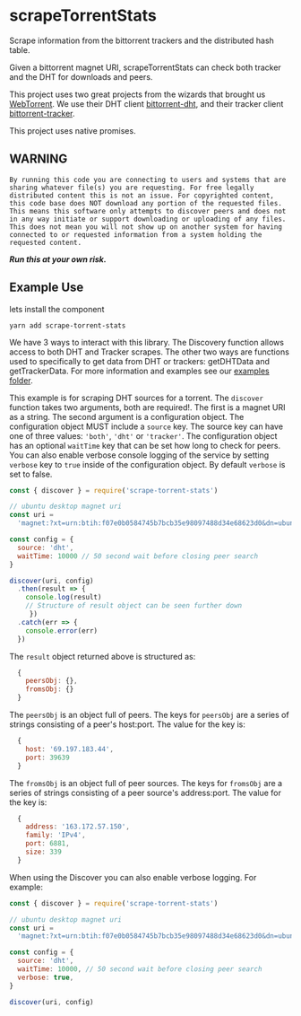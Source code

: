 # scrapeTorrentStats

Scrape information from the bittorrent trackers and the distributed hash table.

Given a bittorrent magnet URI, scrapeTorrentStats can check both tracker and the DHT for downloads and peers.

This project uses two great projects from the wizards that brought us [WebTorrent](https://webtorrent.io). We use their DHT client [bittorrent-dht](bittorrent-dht), and their tracker client [bittorrent-tracker](https://github.com/webtorrent/bittorrent-tracker).

This project uses native promises.

## WARNING

`By running this code you are connecting to users and systems that are sharing whatever file(s) you are requesting. For free legally distributed content this is not an issue. For copyrighted content, this code base does NOT download any portion of the requested files. This means this software only attempts to discover peers and does not in any way initiate or support downloading or uploading of any files. This does not mean you will not show up on another system for having connected to or requested information from a system holding the requested content.`

_**Run this at your own risk.**_

## Example Use

lets install the component

```shell
yarn add scrape-torrent-stats
```

We have 3 ways to interact with this library. The Discovery function allows access to both DHT and Tracker scrapes. The other two ways are functions used to specifically to get data from DHT or trackers: getDHTData and getTrackerData. For more information and examples see our [examples folder](https://github.com/estepanov/scrapeTorrentStats/tree/master/examples).

This example is for scraping DHT sources for a torrent. The `discover` function takes two arguments, both are required!. The first is a magnet URI as a string. The second argument is a configuration object. The configuration object MUST include a `source` key. The source key can have one of three values: `'both'`, `'dht'` or `'tracker'`. The configuration object has an optional `waitTime` key that can be set how long to check for peers. You can also enable verbose console logging of the service by setting `verbose` key to `true` inside of the configuration object. By default `verbose` is set to false.

```Javascript
const { discover } = require('scrape-torrent-stats')

// ubuntu desktop magnet uri
const uri =
  'magnet:?xt=urn:btih:f07e0b0584745b7bcb35e98097488d34e68623d0&dn=ubuntu-17.10.1-desktop-amd64.iso'

const config = {
  source: 'dht',
  waitTime: 10000 // 50 second wait before closing peer search
}

discover(uri, config)
  .then(result => {
    console.log(result)
    // Structure of result object can be seen further down
     })
  .catch(err => {
    console.error(err)
  })
```

The `result` object returned above is structured as:

```Javascript
  {
    peersObj: {},
    fromsObj: {}
  }
```

The `peersObj` is an object full of peers. The keys for `peersObj` are a series of strings consisting of a peer's host:port. The value for the key is:

```Javascript
  {
    host: '69.197.183.44',
    port: 39639
  }
```

The `fromsObj` is an object full of peer sources. The keys for `fromsObj` are a series of strings consisting of a peer source's address:port. The value for the key is:

```Javascript
  {
    address: '163.172.57.150',
    family: 'IPv4',
    port: 6881,
    size: 339
  }
```

When using the Discover you can also enable verbose logging. For example:

```Javascript
const { discover } = require('scrape-torrent-stats')

// ubuntu desktop magnet uri
const uri =
  'magnet:?xt=urn:btih:f07e0b0584745b7bcb35e98097488d34e68623d0&dn=ubuntu-17.10.1-desktop-amd64.iso'

const config = {
  source: 'dht',
  waitTime: 10000, // 50 second wait before closing peer search
  verbose: true,
}

discover(uri, config)
```
